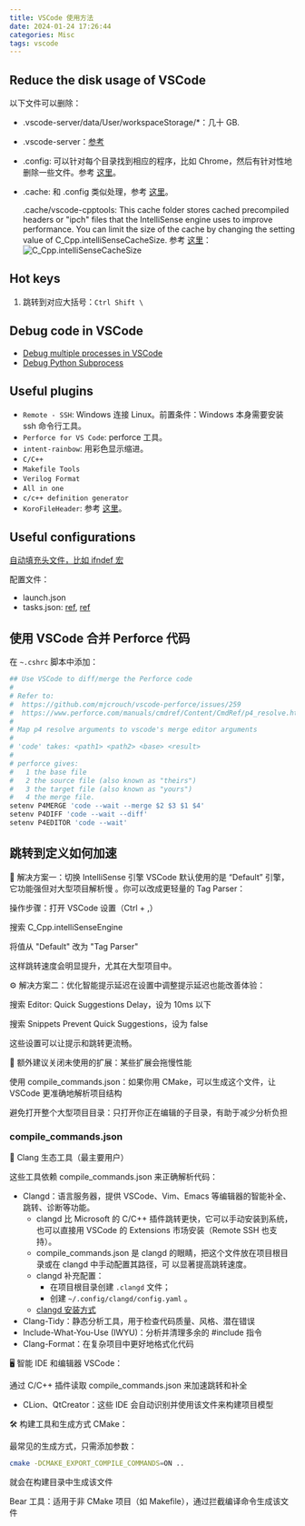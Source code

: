 ```yaml
---
title: VSCode 使用方法
date: 2024-01-24 17:26:44
categories: Misc
tags: vscode
---
```


## Reduce the disk usage of VSCode

以下文件可以删除：

- .vscode-server/data/User/workspaceStorage/\*：几十 GB.
- .vscode-server：[参考](https://stackoverflow.com/questions/58453967/vscode-remote-ssh-vscode-server-taking-up-a-lot-of-space)
- .config: 可以针对每个目录找到相应的程序，比如 Chrome，然后有针对性地删除一些文件。参考
  [这里](https://stackoverflow.com/questions/58453967/vscode-remote-ssh-vscode-server-taking-up-a-lot-of-space)。
- .cache: 和 .config 类似处理，参考
  [这里](https://superuser.com/questions/366771/what-does-cache-do-it-consumes-a-huge-disk-space)。

  .cache/vscode-cpptools: This cache folder stores cached precompiled headers or "ipch" files that
  the IntelliSense engine uses to improve performance. You can limit the size of the cache by
  changing the setting value of C_Cpp.intelliSenseCacheSize. 参考
  [这里](https://github.com/microsoft/vscode-cpptools/issues/6594)：
  ![C_Cpp.intelliSenseCacheSize](image.png)

## Hot keys

1. 跳转到对应大括号：`Ctrl Shift \`

## Debug code in VSCode

- [Debug multiple processes in VSCode](https://code.visualstudio.com/Docs/editor/debugging#_multitarget-debugging)
- [Debug Python Subprocess](https://stackoverflow.com/questions/60515935/visual-studio-code-does-not-attach-debugger-to-multi-processes-in-python-using-p)

## Useful plugins

- `Remote - SSH`: Windows 连接 Linux。前置条件：Windows 本身需要安装 ssh 命令行工具。
- `Perforce for VS Code`: perforce 工具。
- `intent-rainbow`: 用彩色显示缩进。
- `C/C++`
- `Makefile Tools`
- `Verilog Format`
- `All in one`
- `c/c++ definition generator`
- `KoroFileHeader`: 参考 [这里](https://zhuanlan.zhihu.com/p/610490070)。

## Useful configurations

[自动填充头文件，比如 ifndef 宏](https://www.cxyzjd.com/article/weixin_45461426/105936955)

配置文件：

- launch.json
- tasks.json:
  [ref](https://stackoverflow.com/questions/48273346/vscode-command-for-user-input-in-debug-launch-config),
  [ref](https://code.visualstudio.com/updates/v1_30#_improved-user-input-variables-for-task-and-debug-configurations)

## 使用 VSCode 合并 Perforce 代码

在 `~.cshrc` 脚本中添加：

```bash
## Use VSCode to diff/merge the Perforce code
#
# Refer to:
#  https://github.com/mjcrouch/vscode-perforce/issues/259
#  https://www.perforce.com/manuals/cmdref/Content/CmdRef/p4_resolve.html
#
# Map p4 resolve arguments to vscode's merge editor arguments
#
# 'code' takes: <path1> <path2> <base> <result>
#
# perforce gives:
#   1 the base file
#   2 the source file (also known as "theirs")
#   3 the target file (also known as "yours")
#   4 the merge file.
setenv P4MERGE 'code --wait --merge $2 $3 $1 $4'
setenv P4DIFF 'code --wait --diff'
setenv P4EDITOR 'code --wait'
```

## 跳转到定义如何加速

🚀 解决方案一：切换 IntelliSense 引擎 VSCode 默认使用的是 “Default” 引擎，它功能强但对大型项目解析慢
。你可以改成更轻量的 Tag Parser：

操作步骤：打开 VSCode 设置（Ctrl + ,）

搜索 C_Cpp.intelliSenseEngine

将值从 "Default" 改为 "Tag Parser"

这样跳转速度会明显提升，尤其在大型项目中。

⚙️ 解决方案二：优化智能提示延迟在设置中调整提示延迟也能改善体验：

搜索 Editor: Quick Suggestions Delay，设为 10ms 以下

搜索 Snippets Prevent Quick Suggestions，设为 false

这些设置可以让提示和跳转更流畅。

🧠 额外建议关闭未使用的扩展：某些扩展会拖慢性能

使用 compile_commands.json：如果你用 CMake，可以生成这个文件，让 VSCode 更准确地解析项目结构

避免打开整个大型项目目录：只打开你正在编辑的子目录，有助于减少分析负担

### compile_commands.json

🔧 Clang 生态工具（最主要用户）

这些工具依赖 compile_commands.json 来正确解析代码：

- Clangd：语言服务器，提供 VSCode、Vim、Emacs 等编辑器的智能补全、跳转、诊断等功能。
  - clangd 比 Microsoft 的 C/C++ 插件跳转更快，它可以手动安装到系统，也可以直接用 VSCode 的
    Extensions 市场安装（Remote SSH 也支持）。
  - compile_commands.json 是 clangd 的眼睛，把这个文件放在项目根目录或在 clangd 中手动配置其路径，可
    以显著提高跳转速度。
  - clangd 补充配置：
    - 在项目根目录创建 `.clangd` 文件；
    - 创建 `~/.config/clangd/config.yaml` 。
  - [clangd 安装方式](https://clangd.llvm.org/installation.html)
- Clang-Tidy：静态分析工具，用于检查代码质量、风格、潜在错误
- Include-What-You-Use (IWYU)：分析并清理多余的 #include 指令
- Clang-Format：在复杂项目中更好地格式化代码

🖥️ 智能 IDE 和编辑器 VSCode：

通过 C/C++ 插件读取 compile_commands.json 来加速跳转和补全

- CLion、QtCreator：这些 IDE 会自动识别并使用该文件来构建项目模型

🛠️ 构建工具和生成方式 CMake：

最常见的生成方式，只需添加参数：

```bash
cmake -DCMAKE_EXPORT_COMPILE_COMMANDS=ON ..
```

就会在构建目录中生成该文件

Bear 工具：适用于非 CMake 项目（如 Makefile），通过拦截编译命令生成该文件
